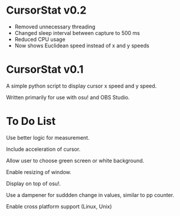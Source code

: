 # CursorStat v0.2
- Removed unnecessary threading
- Changed sleep interval between capture to 500 ms
- Reduced CPU usage
- Now shows Euclidean speed instead of x and y speeds

# CursorStat v0.1
A simple python script to display cursor x speed and y speed.

Written primarily for use with osu! and OBS Studio.

# To Do List
Use better logic for measurement.

Include acceleration of cursor.

Allow user to choose green screen or white background.

Enable resizing of window.

Display on top of osu!.

Use a dampener for suddden change in values, similar to pp counter.

Enable cross platform support (Linux, Unix)
